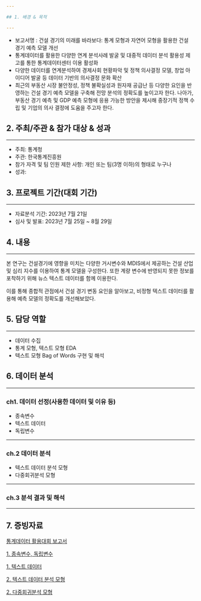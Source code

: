```yaml
---

## 1. 배경 & 목적

---
```


- 보고서명 : 건설 경기의 미래를 바라보다: 통계 모형과 자연어 모형을 활용한
건설 경기 예측 모델 개선
- 통계데이터를 활용한 다양한 연계 분석사례 발굴 및 대중적 데이터 분석 활용성 제고를 통한 통계데이터센터 이용 활성화
- 다양한 데이터를 연계분석하여 경제사회 현황파악 및 정책 의사결정 모델, 창업 아이디어 발굴 등 데이터 기반의 의사결정 문화 확산
- 최근의 부동산 시장 불안정성, 정책 불확실성과 원자재 공급난 등 다양한 요인을 반영하는 건설 경기 예측 모델을 구축해 전망 분석의 정확도를 높이고자 한다. 나아가, 부동산 경기 예측 및 GDP 예측 모형에 응용 가능한 방안을 제시해 중장기적 정책 수립 및 기업의 의사 결정에 도움을 주고자 한다.

## 2. 주최/주관 & 참가 대상 & 성과

---

- 주최: 통계청
- 주관: 한국통계진흥원
- 참가 자격 및 팀 인원 제한 사항: 개인 또는 팀(3명 이하)의 형태로 누구나
- 성과:

## 3. 프로젝트 기간(대회 기간)

---

- 자료분석 기간: 2023년 7월 21일
- 심사 및 발표: 2023년 7월 25일 ~ 8월 29일

## 4. 내용

---

본 연구는 건설경기에 영향을 미치는 다양한 거시변수와 MDIS에서 제공하는 건설 산업 및 심리 지수를 이용하여 통계 모델을 구성한다. 또한 계량 변수에 반영되지 못한 정보를 포착하기 위해 뉴스 텍스트 데이터를 함께 이용한다. 

이를 통해 종합적 관점에서 건설 경기 변동 요인을 알아보고, 비정형 텍스트 데이터를 활용해 예측 모델의 정확도를 개선해보았다.

## 5. 담당 역할

---

- 데이터 수집
- 통계 모형, 텍스트 모형 EDA
- 텍스트 모형 Bag of Words 구현 및 해석

## 6. 데이터 분석

---

### ch1. 데이터 선정(사용한 데이터 및 이유 등)

- 종속변수
- 텍스트 데이터
- 독립변수

---

### ch.2 데이터 분석

- 텍스트 데이터 분석 모형
- 다중회귀분석 모형

---

### ch.3 분석 결과 및 해석

---

## 7. 증빙자료

[통계데이터 활용대회 보고서](https://drive.google.com/file/d/1uctlEnnUe3AMmnNsK5hQJdRZ_pz2bLtv/view?usp=sharing)

[1. 종속변수, 독립변수](https://drive.google.com/file/d/1IurIMEuRpMXWM5iiFjno6E7speuWrFYm/view?usp=sharing)

[1. 텍스트 데이터](https://drive.google.com/file/d/1bn-9jpEs5xRV41iHsj1ERKJ9lAucKnGn/view?usp=sharing)

[2. 텍스트 데이터 분석 모형](https://drive.google.com/file/d/1H27s2SnkKku5b8chNMM0uvS1sRlHmoQb/view?usp=sharing)

[2. 다중회귀분석 모형](https://drive.google.com/file/d/1FThraMBiIRtAuBtWfWsppCAQi_qV1jKA/view?usp=sharing)
